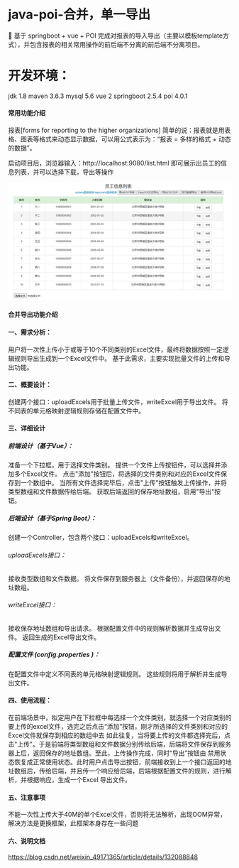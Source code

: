 # java-poi-合并，单一导出
🚀 基于 springboot + vue + POI 完成对报表的导入导出（主要以模板template方式），并包含报表的相关常用操作的前后端不分离的前后端不分离项目。

# 开发环境：

jdk 1.8
maven 3.6.3
mysql 5.6
vue 2
springboot 2.5.4
poi 4.0.1

#### 常用功能介绍

报表[forms for reporting to the higher organizations] 简单的说：报表就是用表格、图表等格式来动态显示数据，可以用公式表示为：“报表 = 多样的格式 + 动态的数据”。


启动项目后，浏览器输入：http://localhost:9080/list.html 即可展示出员工的信息列表，并可以选择下载，导出等操作

![Image text](https://raw.githubusercontent.com/Asukabai/java-poi/master/20230803162624.png)

#### 合并导出功能介绍
#### 一、需求分析：
用户将一次性上传小于或等于10个不同类别的Excel文件，最终将数据按照一定逻辑规则导出生成到一个Excel文件中。
基于此需求，主要实现批量文件的上传和导出功能。

#### 二、概要设计：
创建两个接口：uploadExcels用于批量上传文件，writeExcel用于导出文件。
将不同表的单元格映射逻辑规则存储在配置文件中。

#### 三、详细设计

##### 前端设计（基于Vue）：

准备一个下拉框，用于选择文件类别。
提供一个文件上传按钮件，可以选择并添加多个Excel文件。
点击"添加"按钮后，将选择的文件类别和对应的Excel文件保存到一个数组中。
当所有文件选择完毕后，点击"上传"按钮触发上传操作，并将类型数组和文件数据传给后端。
获取后端返回的保存地址数组，启用"导出"按钮。


##### 后端设计（基于Spring Boot）：
创建一个Controller，包含两个接口：uploadExcels和writeExcel。

###### uploadExcels接口：
接收类型数组和文件数据。 将文件保存到服务器上（文件备份），并返回保存的地址数组。

###### writeExcel接口：
接收保存地址数组和导出请求。
根据配置文件中的规则解析数据并生成导出文件。
返回生成的Excel导出文件。

##### 配置文件 (config.properties )：
在配置文件中定义不同表的单元格映射逻辑规则。
这些规则将用于解析并生成导出文件。

#### 四、使用流程：
在前端场景中，拟定用户在下拉框中每选择一个文件类别，就选择一个对应类别的要上传的excel文件，选完之后点击“添加”按钮，刚才所选择的文件类别和对应的Excel文件就保存到相应的数组中去
如此往复，当将要上传的文件都选择完后，点击"上传"。于是前端将类型数组和文件数据分别传给后端，后端将文件保存到服务器上后，返回保存的地址数组。至此，上传操作完成，同时“导出”按钮由
禁用状态恢复成正常使用状态。此时用户点击导出按钮，前端接收到上一个接口返回的地址数组后，传给后端，并且传一个响应给后端，后端根据配置文件的规则，进行解析，并根据响应，生成一个Excel
导出文件。

#### 五、注意事项
不能一次性上传大于40M的单个Excel文件，否则将无法解析，出现OOM异常，解决方法是更换框架，此框架本身存在一些问题

#### 六、说明文档
https://blog.csdn.net/weixin_49171365/article/details/132088848



